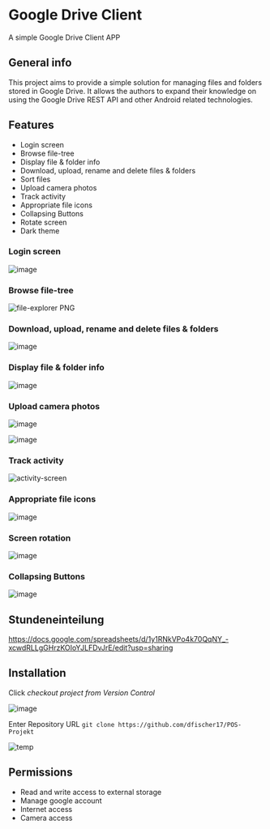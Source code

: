 # Google Drive Client
A simple Google Drive Client APP

## General info
This project aims to provide a simple solution for managing files and folders stored in Google Drive. It allows the authors to expand their knowledge on using the Google Drive REST API and other Android related technologies.

## Features
- Login screen
- Browse file-tree
- Display file & folder info
- Download, upload, rename and delete files & folders
- Sort files
- Upload camera photos
- Track activity
- Appropriate file icons
- Collapsing Buttons
- Rotate screen
- Dark theme

### Login screen
![image](https://user-images.githubusercontent.com/51889690/85346191-fd206500-b4f4-11ea-91d8-4389e126395e.png)

### Browse file-tree
![file-explorer PNG](https://user-images.githubusercontent.com/51889690/85583186-52b45900-b63e-11ea-901e-7b31cc53630f.jpg)

### Download, upload, rename and delete files & folders
![image](https://user-images.githubusercontent.com/51889690/85343843-5042e980-b4ee-11ea-901c-b8f4e5ee0d19.png)

### Display file & folder info
![image](https://user-images.githubusercontent.com/51889690/85343604-8f246f80-b4ed-11ea-8432-852973033538.png)

### Upload camera photos
![image](https://user-images.githubusercontent.com/51889690/85346532-0958f200-b4f6-11ea-8fb3-28365429479c.png)

![image](https://user-images.githubusercontent.com/51889690/85344645-8c774980-b4f0-11ea-8bb8-c74091297386.png)

### Track activity
![activity-screen](https://user-images.githubusercontent.com/51889690/85584374-614f4000-b63f-11ea-8166-0e4553460d2c.jpg)

### Appropriate file icons
![image](https://user-images.githubusercontent.com/51889690/85345169-0d831080-b4f2-11ea-8d1c-e4d135df2938.png)

### Screen rotation
![image](https://user-images.githubusercontent.com/51889690/85345269-681c6c80-b4f2-11ea-990b-7517ce7e23e7.png)

### Collapsing Buttons
![image](https://user-images.githubusercontent.com/51889690/85345991-5cca4080-b4f4-11ea-844a-d8f285bbd672.png)

## Stundeneinteilung
https://docs.google.com/spreadsheets/d/1y1RNkVPo4k70QqNY_-xcwdRLLgGHrzKOIoYJLFDvJrE/edit?usp=sharing

## Installation
Click *checkout project from Version Control*

![image](https://user-images.githubusercontent.com/51889690/85586981-a96f6200-b641-11ea-8a75-79f0a53f524c.png)

Enter Repository URL ```git clone https://github.com/dfischer17/POS-Projekt```

![temp](https://user-images.githubusercontent.com/51889690/85586287-159d9600-b641-11ea-8bea-20843bf20676.jpg)

## Permissions
- Read and write access to external storage
- Manage google account
- Internet access
- Camera access
